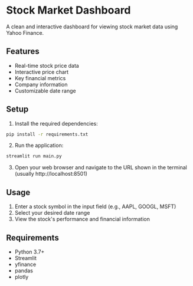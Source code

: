 # Stock Market Dashboard

A clean and interactive dashboard for viewing stock market data using Yahoo Finance.

## Features

- Real-time stock price data
- Interactive price chart
- Key financial metrics
- Company information
- Customizable date range

## Setup

1. Install the required dependencies:
```bash
pip install -r requirements.txt
```

2. Run the application:
```bash
streamlit run main.py
```

3. Open your web browser and navigate to the URL shown in the terminal (usually http://localhost:8501)

## Usage

1. Enter a stock symbol in the input field (e.g., AAPL, GOOGL, MSFT)
2. Select your desired date range
3. View the stock's performance and financial information

## Requirements

- Python 3.7+
- Streamlit
- yfinance
- pandas
- plotly 